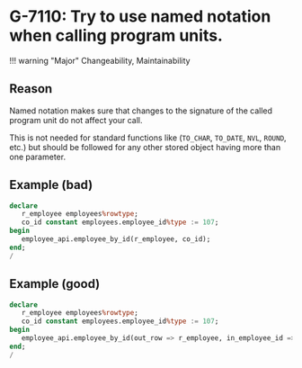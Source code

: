 # G-7110: Try to use named notation when calling program units.

!!! warning "Major"
    Changeability, Maintainability

## Reason

Named notation makes sure that changes to the signature of the called program unit do not affect your call.

This is not needed for standard functions like (`TO_CHAR`, `TO_DATE`, `NVL`, `ROUND`, etc.) but should be followed for any other stored object having more than one parameter.

## Example (bad)

``` sql
declare
   r_employee employees%rowtype;
   co_id constant employees.employee_id%type := 107;
begin
   employee_api.employee_by_id(r_employee, co_id);
end;
/
```

## Example (good)

``` sql
declare
   r_employee employees%rowtype;
   co_id constant employees.employee_id%type := 107;
begin
   employee_api.employee_by_id(out_row => r_employee, in_employee_id => co_id);
end;
/
```